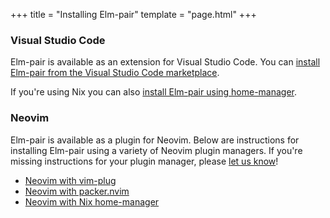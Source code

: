 +++
title = "Installing Elm-pair"
template = "page.html"
+++

### Visual Studio Code

Elm-pair is available as an extension for Visual Studio Code. You can [install Elm-pair from the Visual Studio Code marketplace](/install/vscode-marketplace).

If you're using Nix you can also [install Elm-pair using home-manager](/install/vscode-nix-home-manager).

### Neovim

Elm-pair is available as a plugin for Neovim. Below are instructions for
installing Elm-pair using a variety of Neovim plugin managers. If you're missing
instructions for your plugin manager, please [let us know](/support)!

- [Neovim with vim-plug](/install/neovim-vim-plug)
- [Neovim with packer.nvim](/install/neovim-packer-nvim)
- [Neovim with Nix home-manager](/install/neovim-nix-home-manager)

